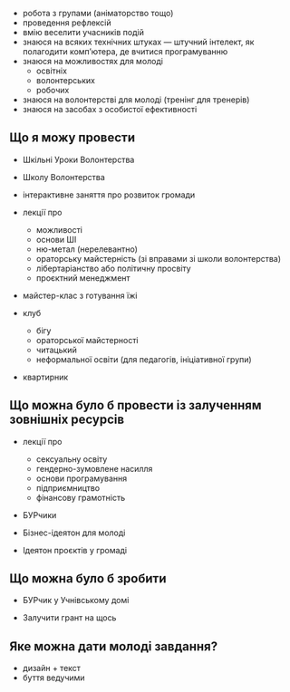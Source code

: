 - робота з групами (аніматорство тощо)
- проведення рефлексій
- вмію веселити учасників подій
- знаюся на всяких технічних штуках — штучний інтелект, як полагодити комп’ютера, де вчитися програмуванню
- знаюся на можливостях для молоді
	- освітніх
	- волонтерських
	- робочих
- знаюся на волонтерстві для молоді (тренінг для тренерів)
- знаюся на засобах з особистої ефективності
## Що я можу провести
- Шкільні Уроки Волонтерства
- Школу Волонтерства

- інтерактивне заняття про розвиток громади

- лекції про
	- можливості
	- основи ШІ
	- ню-метал (нерелевантно)
	- ораторську майстерність (зі вправами зі школи волонтерства)
	- лібертаріанство або політичну просвіту
	- проєктний менеджмент

- майстер-клас з готування їжі

- клуб
	- бігу
	- ораторської майстерності
	- читацький
	- неформальної освіти (для педагогів, ініціативної групи)

- квартирник
## Що можна було б провести із залученням зовнішніх ресурсів
- лекції про
	- сексуальну освіту
	- гендерно-зумовлене насилля
	- основи програмування
	- підприємництво
	- фінансову грамотність

- БУРчики

- Бізнес-ідеятон для молоді
- Ідеятон проєктів у громаді
## Що можна було б зробити
- БУРчик у Учнівському домі

- Залучити грант на щось

## Яке можна дати молоді завдання?
- дизайн + текст
- буття ведучими